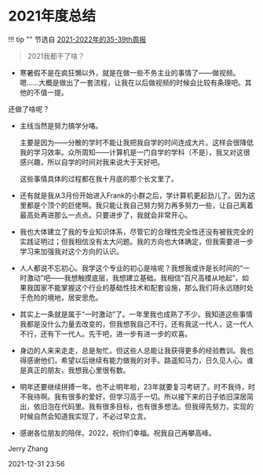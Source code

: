 # 2021年度总结

!!! tip ""
    节选自 [2021-2022年的35-39th周报](https://chat.haohaha.cn/1-Weekly/2021-2022/35-39th_week_by_Zhang-Hanzhe)

> 2021我都干了啥？

- 寒暑假不是在疯狂懒以外，就是在做一些不务主业的事情了——做视频。嗯……大概是做出了一套流程，让我在以后做视频的时候会比较有条理吧。其他的不值一提。

还做了啥呢？

- 主线当然是努力搞学分咯。

    主要是因为——分散的学时不能让我把我自学的时间连成大片。这样会很降低我的学习效率。众所周知——计算机是一门自学的学科（不是），我又对这很感兴趣，所以自学的时间对我来说大于天好吧。

    这些事情具体的过程都在我十月底的那个长文里了。

- 还有就是我从3月份开始进入Frank的小群之后，学计算机更起劲儿了。因为这里都是个顶个的巨佬啊。我只能让我自己努力努力再多努力一些，让自己离着最高处再进那么一点点。只要进步了，我就会非常开心。

- 我也大体建立了我的专业知识体系，尽管它的合理性完全性还没有被我完全的实践证明过；但我相信没有太大问题。我的方向也大体确定，但我需要进一步学习来加强我对这个方向的认识。

- 人人都说不忘初心。我学这个专业的初心是啥呢？我想我或许是长时间的“一时激动”吧——我想触摸底层，我想建立基础。我相信“百尺高楼从地起”，如果我国家不能掌握这个行业的基础性技术和配套设施，那么我们将永远随时处于危险的境地，居安思危。

- 其实上一条就是属于“一时激动”了。一年里我也成熟了不少。我知道这些事情我都是没什么力量去改变的，但我想我自己不行，还有我这一代人，这一代人不行，还有下一代人。先干吧，进一步有进一步的欢喜。

- 身边的人来来走走，总是匆忙。但这些人总能让我获得更多的经验教训。我也得感谢他们，希望以后继续有能力做我的对手。路遥知马力，日久见人心。谁是真正的朋友，我想我心里很有数。

- 明年还要继续拼搏一年。也不止明年啦，23年就要复习考研了。时不我待，时不我待啊。我有很多的爱好，但学习高于一切。所以接下来的日子依旧深居简出，依旧泡在代码里。我有很多目标，也有很多想法。但我得先努力，实现的时候自然会知道我实现了，不必过早立言。

- 感谢各位朋友的陪伴。2022，祝你们幸福。祝我自己再攀高峰。

Jerry Zhang

2021-12-31 23:56